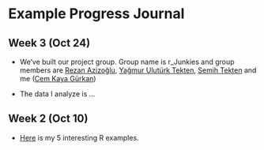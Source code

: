 # Example Progress Journal

## Week 3 (Oct 24)

+ We’ve built our project group. Group name is r_Junkies and group members are [Rezan Azizoğlu](https://mef-bda503.github.io/pj-rezan/), [Yağmur Ulutürk Tekten](https://mef-bda503.github.io/pj-uluturktekteny/), [Semih Tekten](https://mef-bda503.github.io/pj-tektens/) and me ([Cem Kaya Gürkan](https://mef-bda503.github.io/pj-gurkanc/))

+ The data I analyze is ... 

## Week 2 (Oct 10)

+ [Here](files/interesting_articles.html) is my 5 interesting R examples. 
